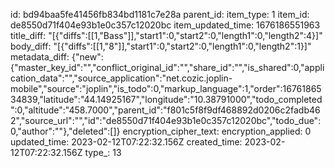 id: bd94baa5fe41456fb834bd1181c7e28a
parent_id: 
item_type: 1
item_id: de8550d71f404e93b1e0c357c12020bc
item_updated_time: 1676186551963
title_diff: "[{\"diffs\":[[1,\"Bass\"]],\"start1\":0,\"start2\":0,\"length1\":0,\"length2\":4}]"
body_diff: "[{\"diffs\":[[1,\"8\"]],\"start1\":0,\"start2\":0,\"length1\":0,\"length2\":1}]"
metadata_diff: {"new":{"master_key_id":"","conflict_original_id":"","share_id":"","is_shared":0,"application_data":"","source_application":"net.cozic.joplin-mobile","source":"joplin","is_todo":0,"markup_language":1,"order":1676186534839,"latitude":"44.14925167","longitude":"10.38791000","todo_completed":0,"altitude":"458.7000","parent_id":"f801c5f8f9df468892d0206c2fadb462","source_url":"","id":"de8550d71f404e93b1e0c357c12020bc","todo_due":0,"author":""},"deleted":[]}
encryption_cipher_text: 
encryption_applied: 0
updated_time: 2023-02-12T07:22:32.156Z
created_time: 2023-02-12T07:22:32.156Z
type_: 13